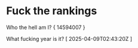 # Fuck the rankings

Who the hell am I?
{ 14594007 }

What fucking year is it?
[ 2025-04-09T02:43:20Z ]
